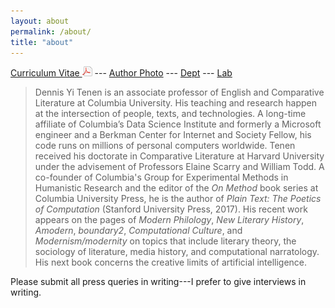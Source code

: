 ```yaml
---
layout: about
permalink: /about/
title: "about"
---
```


[Curriculum Vitae <img src="../public/pdf.png" />][5] --- [Author Photo][6] --- [Dept][7] ---
[Lab][8]

> Dennis Yi Tenen is an associate professor of English and Comparative Literature
at Columbia University. His teaching and research happen at the intersection of people, texts,
and technologies. A long-time affiliate of Columbia’s Data Science Institute and formerly a
Microsoft engineer and a Berkman Center for Internet and Society Fellow, his code runs on
millions of personal computers worldwide. Tenen received his doctorate in Comparative
Literature at Harvard University under the advisement of Professors Elaine Scarry and William
Todd. A co-founder of Columbia's Group for Experimental Methods in Humanistic Research and the
editor of the *On Method* book series at Columbia University Press, he is the author of *Plain
Text: The Poetics of Computation* (Stanford University Press, 2017). His recent work appears on
the pages of *Modern Philology*, *New Literary History*, *Amodern*, *boundary2*, *Computational
Culture*, and *Modernism/modernity* on topics that include literary theory, the sociology of
literature, media history, and computational narratology. His next book concerns the creative
limits of artificial intelligence.

Please submit all press queries in writing---I prefer to give interviews in writing.

[1]: http://english.columbia.edu
[2]: http://datascience.columbia.edu/new-media
[3]: http://www.sup.org/books/title/?id=26821
[4]: http://xpmethod.plaintext.in
[5]: https://github.com/denten/denten.github.io/raw/master/_includes/CV/imprints/denten-CV.pdf
[6]: https://github.com/denten/denten.github.io/blob/master/public/denten-profile-photo.jpg
[7]: http://english.columbia.edu/people/profile/453
[8]: http://xpmethod.plaintext.in/
